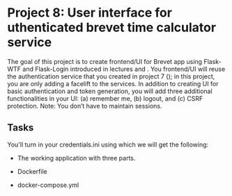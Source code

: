 # Project 8: User interface for uthenticated brevet time calculator service

The goal of this project is to create frontend/UI for Brevet app using Flask-WTF
and Flask-Login introduced in lectures  and . You frontend/UI will reuse the
authentication service that you created in project 7 (); in this project,  you are only adding
a facelift to the services. In addition to creating UI for basic authentication and token
generation, you will add three additional functionalities in your UI: (a) remember me, (b) logout, 
and (c) CSRF protection. Note: You don’t have to maintain sessions.

## Tasks

You'll turn in your credentials.ini using which we will get the following:

* The working application with three parts.

* Dockerfile

* docker-compose.yml
